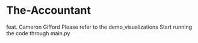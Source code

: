 # The-Accountant
feat. Cameron Gifford
Please refer to the demo_visualizations
Start running the code through main.py
